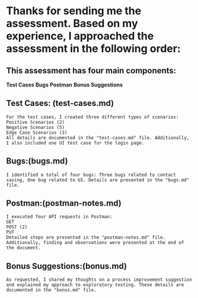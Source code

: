 # Thanks for sending me the assessment. Based on my experience, I approached the assessment in the following order:

## This assessment has four main components:
**Test Cases**
**Bugs**
**Postman**
**Bonus Suggestions**

## Test Cases: (test-cases.md)
    For the test cases, I created three different types of scenarios:
    Positive Scenarios (2)
    Negative Scenarios (5)
    Edge Case Scenarios (3)
    All details are documented in the "test-cases.md" file. Additionally, I also included one UI test case for the login page.

## Bugs:(bugs.md)
    I identified a total of four bugs: Three bugs related to contact saving, One bug related to UI. Details are presented in the "bugs.md" file.

## Postman:(postman-notes.md)
    I executed four API requests in Postman:
    GET
    POST (2)
    PUT
    Detailed steps are presented in the "postman-notes.md" file. Additionally, finding and observations were presented at the end of the document.

## Bonus Suggestions:(bonus.md)
    As requested, I shared my thoughts on a process improvement suggestion and explained my approach to exploratory testing. These details are documented in the "bonus.md" file.